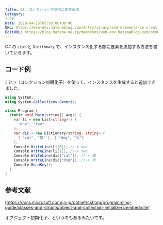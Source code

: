 ```yaml
---
Title: C#：コレクション生成時に要素追加
Category:
- C#
Date: 2020-04-25T00:00:00+09:00
URL: https://web-dev.hatenablog.com/entry/csharp/add-elements-in-creating-a-collection
EditURL: https://blog.hatena.ne.jp/mamorums/web-dev.hatenablog.com/atom/entry/26006613547704721
---
```


C# の `List` と `Dictionary` で、インスタンス化する際に要素を追加する方法を書いていきます。


## コード例
`{` と `}`（コレクション初期化子）を使って、インスタンスを生成すると追加できました。

```cs
using System;
using System.Collections.Generic;

class Program {
  static void Main(string[] args) {
    var li = new List<string>() {
      "one", "two"
    };
    var dic = new Dictionary<string, string> {
      { "cat", "猫" }, { "dog", "犬"}
    };
    Console.WriteLine(li[0]); //-> one
    Console.WriteLine(li[1]); //-> two
    Console.WriteLine(dic["cat"]); //-> 猫
    Console.WriteLine(dic["dog"]); //-> 犬
    Console.ReadKey();
  }
}
```

## 参考文献
[https://docs.microsoft.com/ja-jp/dotnet/csharp/programming-guide/classes-and-structs/object-and-collection-initializers:embed:cite]

オブジェクト初期化子、というのもあるみたいです。

